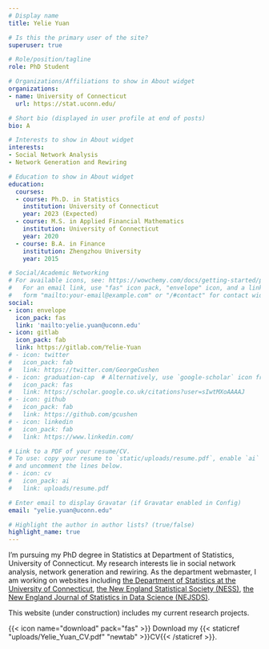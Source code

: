 ```yaml
---
# Display name
title: Yelie Yuan

# Is this the primary user of the site?
superuser: true

# Role/position/tagline
role: PhD Student

# Organizations/Affiliations to show in About widget
organizations:
- name: University of Connecticut
  url: https://stat.uconn.edu/

# Short bio (displayed in user profile at end of posts)
bio: A

# Interests to show in About widget
interests:
- Social Network Analysis
- Network Generation and Rewiring

# Education to show in About widget
education:
  courses:
  - course: Ph.D. in Statistics
    institution: University of Connecticut
    year: 2023 (Expected)
  - course: M.S. in Applied Financial Mathematics
    institution: University of Connecticut
    year: 2020
  - course: B.A. in Finance
    institution: Zhengzhou University
    year: 2015

# Social/Academic Networking
# For available icons, see: https://wowchemy.com/docs/getting-started/page-builder/#icons
#   For an email link, use "fas" icon pack, "envelope" icon, and a link in the
#   form "mailto:your-email@example.com" or "/#contact" for contact widget.
social:
- icon: envelope
  icon_pack: fas
  link: 'mailto:yelie.yuan@uconn.edu'
- icon: gitlab
  icon_pack: fab
  link: https://gitlab.com/Yelie-Yuan
# - icon: twitter
#   icon_pack: fab
#   link: https://twitter.com/GeorgeCushen
# - icon: graduation-cap  # Alternatively, use `google-scholar` icon from `ai` icon pack
#   icon_pack: fas
#   link: https://scholar.google.co.uk/citations?user=sIwtMXoAAAAJ
# - icon: github
#   icon_pack: fab
#   link: https://github.com/gcushen
# - icon: linkedin
#   icon_pack: fab
#   link: https://www.linkedin.com/

# Link to a PDF of your resume/CV.
# To use: copy your resume to `static/uploads/resume.pdf`, enable `ai` icons in `params.toml`, 
# and uncomment the lines below.
# - icon: cv
#   icon_pack: ai
#   link: uploads/resume.pdf

# Enter email to display Gravatar (if Gravatar enabled in Config)
email: "yelie.yuan@uconn.edu"

# Highlight the author in author lists? (true/false)
highlight_name: true
---
```


I’m pursuing my PhD degree in Statistics at Department of Statistics, 
University of Connecticut. My research interests lie in social network analysis,
network generation and rewiring.
As the department webmaster, I am working on websites 
including 
[the Department of Statistics at the University of Connecticut](https://stat.uconn.edu),
[the New England Statistical Society (NESS)](https://nestat.org/),
[the New England Journal of Statistics in Data Science (NEJSDS)](https://journal.nestat.org/).
<!-- [the Statistics in Pharmaceuticals (SIP2022) conference](https://events.stat.uconn.edu/SIP2022/),  -->

This website (under construction) includes my 
current research projects.

{{< icon name="download" pack="fas" >}} Download my {{< staticref "uploads/Yelie_Yuan_CV.pdf" "newtab" >}}CV{{< /staticref >}}.
